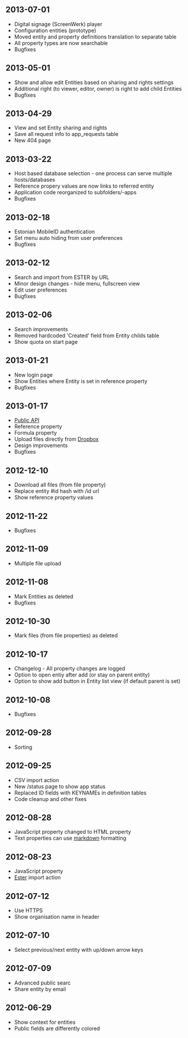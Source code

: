 ## 2013-07-01
* Digital signage (ScreenWerk) player
* Configuration entities (prototype)
* Moved entity and property definitions translation to separate table
* All property types are now searchable
* Bugfixes

## 2013-05-01
* Show and allow edit Entities based on sharing and rights settings
* Additional right (to viewer, editor, owner) is right to add child Entities
* Bugfixes

## 2013-04-29
* View and set Entity sharing and rights
* Save all request info to app_requests table
* New 404 page

## 2013-03-22
* Host based database selection - one process can serve multiple hosts/databases
* Reference propery values are now links to referred entity
* Application code reorganized to subfolders/-apps
* Bugfixes

## 2013-02-18
* Estonian MobileID authentication
* Set menu auto hiding from user preferences
* Bugfixes

## 2013-02-12
* Search and import from ESTER by URL
* Minor design changes - hide menu, fullscreen view
* Edit user preferences
* Bugfixes

## 2013-02-06
* Search improvements
* Removed hardcoded 'Created' field from Entity childs table
* Show quota on start page

## 2013-01-21
* New login page
* Show Entities where Entity is set in reference property
* Bugfixes

## 2013-01-17
* [Public API](https://github.com/argoroots/Entu/wiki/API)
* Reference property
* Formula property
* Upload files directly from [Dropbox](https://www.dropbox.com)
* Design improvements
* Bugfixes

## 2012-12-10
* Download all files (from file property)
* Replace entity #id hash with /id url
* Show reference property values

## 2012-11-22
* Bugfixes

## 2012-11-09
* Multiple file upload

## 2012-11-08
* Mark Entities as deleted
* Bugfixes

## 2012-10-30
* Mark files (from file properties) as deleted

## 2012-10-17
* Changelog - All property changes are logged
* Option to open entiy after add (or stay on parent entity)
* Option to show add button in Entity list view (if default parent is set)

## 2012-10-08
* Bugfixes

## 2012-09-28
* Sorting

## 2012-09-25
* CSV import action
* New /status page to show app status
* Replaced ID fields with KEYNAMEs in definition tables
* Code cleanup and other fixes

## 2012-08-28
* JavaScript property changed to HTML property
* Text properties can use [markdown](http://daringfireball.net/projects/markdown/) formatting

## 2012-08-23
* JavaScript property
* [Ester](http://www.elnet.ee/ester/) import action

## 2012-07-12
* Use HTTPS
* Show organisation name in header

## 2012-07-10
* Select previous/next entity with up/down arrow keys

## 2012-07-09
* Advanced public searc
* Share entity by email

## 2012-06-29
* Show context for entities
* Public fields are differently colored
